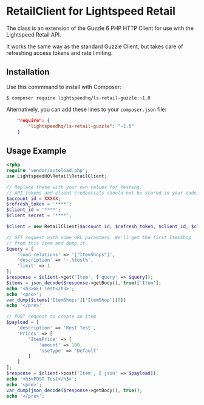 # RetailClient for Lightspeed Retail

The class is an extension of the Guzzle 6 PHP HTTP Client for use with the Lightspeed Retail API.

It works the same way as the standard Guzzle Client, but takes care of refreshing access tokens and rate limiting.

## Installation

Use this commmand to install with Composer:

```shell
$ composer require lightspeedhq/ls-retail-guzzle:~1.0
```

Alternatively, you can add these lines to your `composer.json` file:

```json
    "require": {
        "lightspeedhq/ls-retail-guzzle": "~1.0"
    }
```

## Usage Example

```php
<?php
require 'vendor/autoload.php';
use LightspeedHQ\Retail\RetailClient;

// Replace these with your own values for testing.
// API tokens and client credentials should not be stored in your code!
$account_id = XXXXX;
$refresh_token = '****';
$client_id = '****';
$client_secret = '****';

$client = new RetailClient($account_id, $refresh_token, $client_id, $client_secret);

// GET request with some URL paramters. We'll get the first ItemShop
// from this item and dump it.
$query = [
    'load_relations' => '["ItemShops"]',
    'description' => '~,%test%',
    'limit' => 1
];
$response = $client->get('Item', ['query' => $query]);
$items = json_decode($response->getBody(), true)['Item'];
echo '<h3>GET Test</h3>';
echo '<pre>';
var_dump($items['ItemShops']['ItemShop'][0])
echo '</pre>'

// POST request to create an Item
$payload = [
    'description' => 'Rest Test',
    'Prices' => [
        'ItemPrice' => [
            'amount' => 100,
            'useType' => 'Default'
        ]
    ]
];
$response = $client->post('Item', ['json' => $payload]);
echo '<h3>POST Test</h3>';
echo '<pre>';
var_dump(json_decode($response->getBody(), true));
echo '</pre>';
```
